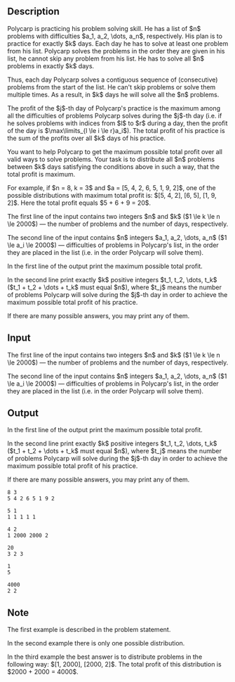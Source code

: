 ## Description

<div><p>Polycarp is practicing his problem solving skill. He has a list of $n$ problems with difficulties $a_1, a_2, \dots, a_n$, respectively. His plan is to practice for exactly $k$ days. Each day he has to solve at least one problem from his list. Polycarp solves the problems in the order they are given in his list, he cannot skip any problem from his list. He has to solve all $n$ problems in exactly $k$ days.</p><p>Thus, each day Polycarp solves a contiguous sequence of (consecutive) problems from the start of the list. He can't skip problems or solve them multiple times. As a result, in $k$ days he will solve all the $n$ problems.</p><p>The <span class="tex-font-style-it">profit</span> of the $j$-th day of Polycarp's practice is the maximum among all the difficulties of problems Polycarp solves during the $j$-th day (i.e. if he solves problems with indices from $l$ to $r$ during a day, then the <span class="tex-font-style-it">profit</span> of the day is $\max\limits_{l \le i \le r}a_i$). The <span class="tex-font-style-it">total profit</span> of his practice is the sum of the <span class="tex-font-style-it">profits</span> over all $k$ days of his practice.</p><p>You want to help Polycarp to get the maximum possible <span class="tex-font-style-it">total profit</span> over all valid ways to solve problems. Your task is to distribute all $n$ problems between $k$ days satisfying the conditions above in such a way, that the <span class="tex-font-style-it">total profit</span> is maximum.</p><p>For example, if $n = 8, k = 3$ and $a = [5, 4, 2, 6, 5, 1, 9, 2]$, one of the possible distributions with maximum <span class="tex-font-style-it">total profit</span> is: $[5, 4, 2], [6, 5], [1, 9, 2]$. Here the <span class="tex-font-style-it">total profit</span> equals $5 + 6 + 9 = 20$.</p></div><div class="input-specification"><p>The first line of the input contains two integers $n$ and $k$ ($1 \le k \le n \le 2000$) — the number of problems and the number of days, respectively.</p><p>The second line of the input contains $n$ integers $a_1, a_2, \dots, a_n$ ($1 \le a_i \le 2000$) — difficulties of problems in Polycarp's list, in the order they are placed in the list (i.e. in the order Polycarp will solve them).</p></div><div class="output-specification"><p>In the first line of the output print the maximum possible <span class="tex-font-style-it">total profit</span>.</p><p>In the second line print exactly $k$ positive integers $t_1, t_2, \dots, t_k$ ($t_1 + t_2 + \dots + t_k$ must equal $n$), where $t_j$ means the number of problems Polycarp will solve during the $j$-th day in order to achieve the maximum possible <span class="tex-font-style-it">total profit</span> of his practice.</p><p>If there are many possible answers, you may print any of them.</p></div>

## Input

<p>The first line of the input contains two integers $n$ and $k$ ($1 \le k \le n \le 2000$) — the number of problems and the number of days, respectively.</p><p>The second line of the input contains $n$ integers $a_1, a_2, \dots, a_n$ ($1 \le a_i \le 2000$) — difficulties of problems in Polycarp's list, in the order they are placed in the list (i.e. in the order Polycarp will solve them).</p>

## Output

<p>In the first line of the output print the maximum possible <span class="tex-font-style-it">total profit</span>.</p><p>In the second line print exactly $k$ positive integers $t_1, t_2, \dots, t_k$ ($t_1 + t_2 + \dots + t_k$ must equal $n$), where $t_j$ means the number of problems Polycarp will solve during the $j$-th day in order to achieve the maximum possible <span class="tex-font-style-it">total profit</span> of his practice.</p><p>If there are many possible answers, you may print any of them.</p>





```input1
8 3
5 4 2 6 5 1 9 2

```




```input2
5 1
1 1 1 1 1

```




```input3
4 2
1 2000 2000 2

```




```output1
20
3 2 3
```




```output2
1
5

```




```output3
4000
2 2

```



## Note

<p>The first example is described in the problem statement.</p><p>In the second example there is only one possible distribution.</p><p>In the third example the best answer is to distribute problems in the following way: $[1, 2000], [2000, 2]$. The <span class="tex-font-style-it">total profit</span> of this distribution is $2000 + 2000 = 4000$.</p>
